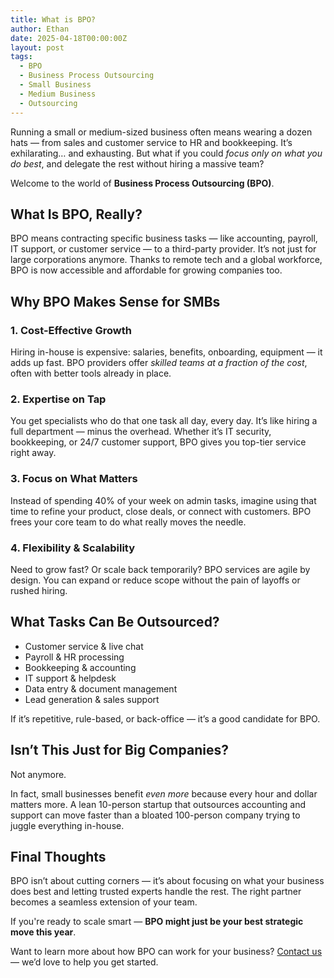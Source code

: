 ```yaml
---
title: What is BPO?
author: Ethan
date: 2025-04-18T00:00:00Z
layout: post
tags:
  - BPO
  - Business Process Outsourcing
  - Small Business
  - Medium Business
  - Outsourcing
---
```

Running a small or medium-sized business often means wearing a dozen hats — from sales and customer service to HR and bookkeeping. It’s exhilarating… and exhausting. But what if you could *focus only on what you do best*, and delegate the rest without hiring a massive team?

Welcome to the world of **Business Process Outsourcing (BPO)**.

## What Is BPO, Really?

BPO means contracting specific business tasks — like accounting, payroll, IT support, or customer service — to a third-party provider. It’s not just for large corporations anymore. Thanks to remote tech and a global workforce, BPO is now accessible and affordable for growing companies too.

## Why BPO Makes Sense for SMBs

### 1\. **Cost-Effective Growth**

Hiring in-house is expensive: salaries, benefits, onboarding, equipment — it adds up fast. BPO providers offer *skilled teams at a fraction of the cost*, often with better tools already in place.

### 2\. **Expertise on Tap**

You get specialists who do that one task all day, every day. It’s like hiring a full department — minus the overhead. Whether it’s IT security, bookkeeping, or 24/7 customer support, BPO gives you top-tier service right away.

### 3\. **Focus on What Matters**

Instead of spending 40% of your week on admin tasks, imagine using that time to refine your product, close deals, or connect with customers. BPO frees your core team to do what really moves the needle.

### 4\. **Flexibility & Scalability**

Need to grow fast? Or scale back temporarily? BPO services are agile by design. You can expand or reduce scope without the pain of layoffs or rushed hiring.

## What Tasks Can Be Outsourced?

* Customer service & live chat
* Payroll & HR processing
* Bookkeeping & accounting
* IT support & helpdesk
* Data entry & document management
* Lead generation & sales support

If it’s repetitive, rule-based, or back-office — it’s a good candidate for BPO.

## Isn’t This Just for Big Companies?

Not anymore.

In fact, small businesses benefit *even more* because every hour and dollar matters more. A lean 10-person startup that outsources accounting and support can move faster than a bloated 100-person company trying to juggle everything in-house.

## Final Thoughts

BPO isn’t about cutting corners — it’s about focusing on what your business does best and letting trusted experts handle the rest. The right partner becomes a seamless extension of your team.

If you're ready to scale smart — **BPO might just be your best strategic move this year**.

Want to learn more about how BPO can work for your business? [Contact us](/contact) — we’d love to help you get started.